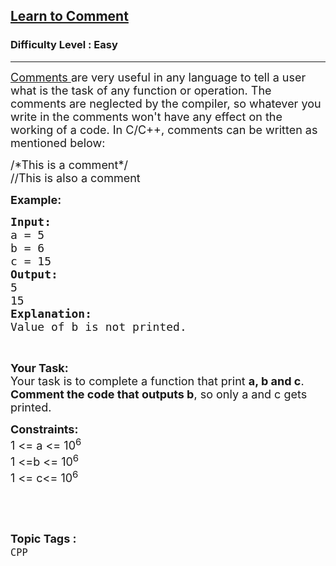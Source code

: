 <h2><a href="https://www.geeksforgeeks.org/problems/learn-to-comment/1?page=1&difficulty=Easy&sortBy=accuracy">Learn to Comment</a></h2><h3>Difficulty Level : Easy</h3><hr><div class="problems_problem_content__Xm_eO"><p><span style="font-size:18px"><a href="https://www.geeksforgeeks.org/comments-in-c-c/">Comments </a>are very useful in any language to tell a user what is the task of any function or operation. The comments are neglected by the compiler, so whatever you write in the comments won't have any effect on the working of a code. In C/C++, comments can be written as mentioned below:</span></p>

<p><span style="font-size:18px">/*This is a comment*/<br>
//This is also a comment</span></p>

<p><strong><span style="font-size:18px">Example:</span></strong></p>

<pre><span style="font-size:18px"><strong>Input:</strong>
a = 5
b = 6
c = 15
<strong>Output:
</strong>5
15
<strong>Explanation:
</strong>Value of b is not printed.</span>
</pre>

<p>&nbsp;</p>

<p><span style="font-size:18px"><strong>Your Task: </strong><br>
Your task is to complete a function that print <strong>a, b and c</strong>. <strong>Comment the code that outputs b</strong>, so only a and c gets printed.</span></p>

<p><span style="font-size:18px"><strong>Constraints:</strong><br>
1 &lt;= a &lt;= 10<sup>6</sup><br>
1 &lt;=b &lt;= 10<sup>6</sup><br>
1 &lt;= c&lt;= 10<sup>6</sup></span></p>

<p>&nbsp;</p>
</div><br><p><span style=font-size:18px><strong>Topic Tags : </strong><br><code>CPP</code>&nbsp;